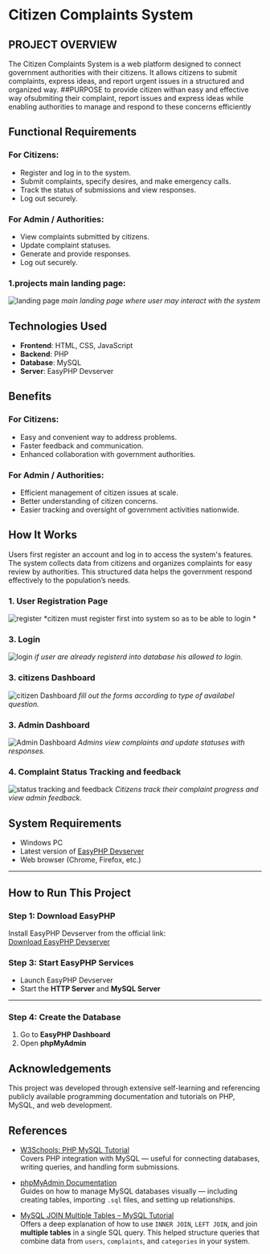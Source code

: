 # Citizen Complaints System

## PROJECT OVERVIEW
The Citizen Complaints System is a web platform designed to connect government authorities with their citizens. It allows citizens to submit complaints, express ideas, and report urgent issues in a structured and organized way.
##PURPOSE
to provide citizen withan easy and effective way ofsubmiting their complaint, report issues and express ideas while enabling authorities to manage and respond to these concerns efficiently


## Functional Requirements

### For Citizens:
- Register and log in to the system.
- Submit complaints, specify desires, and make emergency calls.
- Track the status of submissions and view responses.
- Log out securely.

### For Admin / Authorities:
- View complaints submitted by citizens.
- Update complaint statuses.
- Generate and provide responses.
- Log out securely.

### 1.projects main landing page:
![landing page](image/main.png)
*main landing page where user may interact with the system*

## Technologies Used
- **Frontend**: HTML, CSS, JavaScript
- **Backend**: PHP
- **Database**: MySQL
- **Server**: EasyPHP Devserver

## Benefits

### For Citizens:
- Easy and convenient way to address problems.
- Faster feedback and communication.
- Enhanced collaboration with government authorities.

### For Admin / Authorities:
- Efficient management of citizen issues at scale.
- Better understanding of citizen concerns.
- Easier tracking and oversight of government activities nationwide.

## How It Works
Users first register an account and log in to access the system's features. The system collects data from citizens and organizes complaints for easy review by authorities. This structured data helps the government respond effectively to the population’s needs.

### 1. User Registration Page
![register](image/register.png)
*citizen must register first into system so as to be able to login
*
### 3. Login
![login](image/login.png)
*if user are already registerd into database his allowed to login.*
### 3. citizens Dashboard
![citizen Dashboard](image/complaint_form.png)
*fill out the forms according to type of availabel question.*


### 3. Admin Dashboard
![Admin Dashboard](image/admin.png)
*Admins view complaints and update statuses with responses.*

### 4. Complaint Status Tracking and feedback 
![status tracking and feedback](image/feedback.png)
*Citizens track their complaint progress and view admin feedback.*
## System Requirements

- Windows PC
- Latest version of [EasyPHP Devserver](https://www.easyphp.org/save-easyphp-devserver-latest.php)
- Web browser (Chrome, Firefox, etc.)

---

## How to Run This Project

### Step 1: Download EasyPHP

Install EasyPHP Devserver from the official link:  
[Download EasyPHP Devserver](https://www.easyphp.org/save-easyphp-devserver-latest.php)
### Step 3: Start EasyPHP Services

- Launch EasyPHP Devserver
- Start the **HTTP Server** and **MySQL Server**

---

### Step 4: Create the Database

1. Go to **EasyPHP Dashboard**
2. Open **phpMyAdmin**

## Acknowledgements
This project was developed through extensive self-learning and referencing publicly available programming documentation and tutorials on PHP, MySQL, and web development.
## References

- [W3Schools: PHP MySQL Tutorial](https://www.w3schools.com/php/php_mysql_intro.asp)  
  Covers PHP integration with MySQL — useful for connecting databases, writing queries, and handling form submissions.

- [phpMyAdmin Documentation](https://docs.phpmyadmin.net/)  
  Guides on how to manage MySQL databases visually — including creating tables, importing `.sql` files, and setting up relationships.

- [MySQL JOIN Multiple Tables – MySQL Tutorial](https://www.mysqltutorial.org/mysql-join/)  
  Offers a deep explanation of how to use `INNER JOIN`, `LEFT JOIN`, and join **multiple tables** in a single SQL query. This helped structure queries that combine data from `users`, `complaints`, and `categories` in your system.

